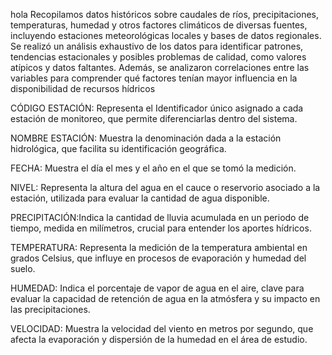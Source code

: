 hola
Recopilamos datos históricos sobre caudales de ríos, precipitaciones, temperaturas, humedad y otros factores climáticos de diversas fuentes, incluyendo estaciones meteorológicas locales y bases de datos regionales. Se realizó un análisis exhaustivo de los datos para identificar patrones, tendencias estacionales y posibles problemas de calidad, como valores atípicos y datos faltantes. Además, se analizaron correlaciones entre las variables para comprender qué factores tenían mayor influencia en la disponibilidad de recursos hídricos

CÓDIGO ESTACIÓN: Representa el Identificador único asignado a cada estación de monitoreo, que permite diferenciarlas dentro del sistema.

NOMBRE ESTACIÓN: Muestra la denominación dada a la estación hidrológica, que facilita su identificación geográfica.

FECHA: Muestra el día el mes y el año en el que se tomó la medición.

NIVEL: Representa la altura del agua en el cauce o reservorio asociado a la estación, utilizada para evaluar la cantidad de agua disponible.

PRECIPITACIÓN:Indica la cantidad de lluvia acumulada en un periodo de tiempo, medida en milímetros, crucial para entender los aportes hídricos.

TEMPERATURA: Representa la medición de la temperatura ambiental en grados Celsius, que influye en procesos de evaporación y humedad del suelo.

HUMEDAD: Indica el porcentaje de vapor de agua en el aire, clave para evaluar la capacidad de retención de agua en la atmósfera y su impacto en las precipitaciones.

VELOCIDAD: Muestra la velocidad del viento en metros por segundo, que afecta la evaporación y dispersión de la humedad en el área de estudio.